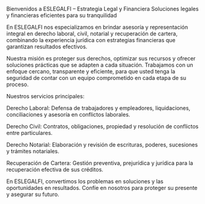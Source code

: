 Bienvenidos a ESLEGALFI – Estrategia Legal y Financiera
Soluciones legales y financieras eficientes para su tranquilidad

En ESLEGALFI nos especializamos en brindar asesoría y representación integral en derecho laboral, civil, notarial y recuperación de cartera, combinando la experiencia jurídica con estrategias financieras que garantizan resultados efectivos.

Nuestra misión es proteger sus derechos, optimizar sus recursos y ofrecer soluciones prácticas que se adapten a cada situación. Trabajamos con un enfoque cercano, transparente y eficiente, para que usted tenga la seguridad de contar con un equipo comprometido en cada etapa de su proceso.

Nuestros servicios principales:

Derecho Laboral: Defensa de trabajadores y empleadores, liquidaciones, conciliaciones y asesoría en conflictos laborales.

Derecho Civil: Contratos, obligaciones, propiedad y resolución de conflictos entre particulares.

Derecho Notarial: Elaboración y revisión de escrituras, poderes, sucesiones y trámites notariales.

Recuperación de Cartera: Gestión preventiva, prejurídica y jurídica para la recuperación efectiva de sus créditos.

En ESLEGALFI, convertimos los problemas en soluciones y las oportunidades en resultados.
Confíe en nosotros para proteger su presente y asegurar su futuro.
